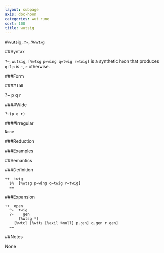 ```yaml
---
layout: subpage
axis: doc-hoon
categories: wut rune
sort: 100
title: wutsig
---
```




#[wutsig, `?~`, %wtsg](#wtsg)

##Syntax

`?~`, `wutsig`, `[%wtsg p=wing q=twig r=twig]` is a synthetic hoon 
that produces `q` if `p` is `~`, `r` otherwise.

###Form

####Tall

?~  p
      q
    r

####Wide

    ?~(p q r)

####Irregular

    None

###Reduction

###Examples

##Semantics

###Definition

    ++  twig  
      $%  [%wtsg p=wing q=twig r=twig]
      ==

###Expansion

    ++  open
      ^-  twig
      ?-    gen
          [%wtsg *]
        [%wtcl [%wtts [%axil %null] p.gen] q.gen r.gen]
      ==

##Notes

None

